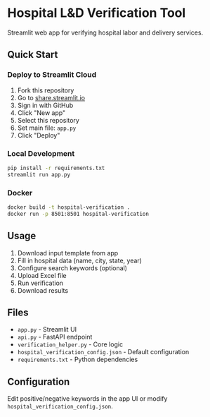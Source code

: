 # Hospital L&D Verification Tool

Streamlit web app for verifying hospital labor and delivery services.

## Quick Start

### Deploy to Streamlit Cloud
1. Fork this repository
2. Go to [share.streamlit.io](https://share.streamlit.io)
3. Sign in with GitHub
4. Click "New app"
5. Select this repository
6. Set main file: `app.py`
7. Click "Deploy"

### Local Development
```bash
pip install -r requirements.txt
streamlit run app.py
```

### Docker
```bash
docker build -t hospital-verification .
docker run -p 8501:8501 hospital-verification
```

## Usage
1. Download input template from app
2. Fill in hospital data (name, city, state, year)
3. Configure search keywords (optional)
4. Upload Excel file
5. Run verification
6. Download results

## Files
- `app.py` - Streamlit UI
- `api.py` - FastAPI endpoint
- `verification_helper.py` - Core logic
- `hospital_verification_config.json` - Default configuration
- `requirements.txt` - Python dependencies

## Configuration
Edit positive/negative keywords in the app UI or modify `hospital_verification_config.json`.
